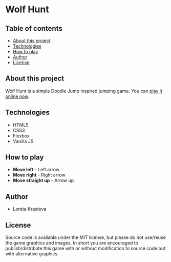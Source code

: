 # Wolf Hunt

## Table of contents

* [About this project](#about-this-project)
* [Technologies](#technologies)
* [How to play](#how-to-play)
* [Author](#author)
* [License](#license)

## About this project

Wolf Hunt is a simple Doodle Jump inspired jumping game. You can [play it online now](https://loretta-arineva.github.io/wolf-hunt/).

## Technologies

 * HTML5
 * CSS3 
 * Flexbox
 * Vanilla JS

## How to play

 * **Move left** - Left arrow 
 * **Move right** - Right arrow
 * **Move straight up** - Arrow up

## Author

 * Loreta Krasteva
 
## License
Source code is available under the MIT license, but please do not use/reuse the game graphics and images. In short you are encouraged to publish/distribute this game with or without modification to source code but with alternative graphics.

